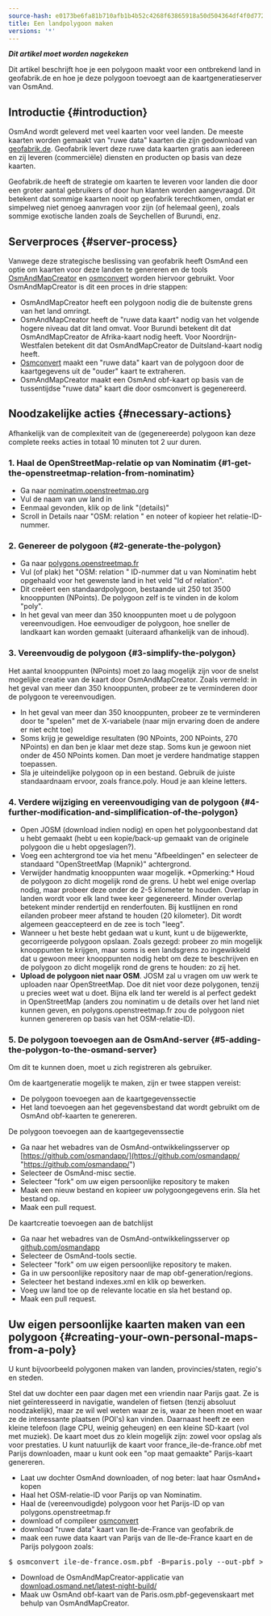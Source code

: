 ```yaml
---
source-hash: e0173be6fa81b710afb1b4b52c4268f63865918a50d504364df4f0d772bf2d39
title: Een landpolygoon maken
versions: '*'
---
```

**_Dit artikel moet worden nagekeken_**

Dit artikel beschrijft hoe je een polygoon maakt voor een ontbrekend land in geofabrik.de en hoe je deze polygoon toevoegt aan de kaartgeneratieserver van OsmAnd.

## Introductie {#introduction}

OsmAnd wordt geleverd met veel kaarten voor veel landen. De meeste kaarten worden gemaakt van "ruwe data" kaarten die zijn gedownload van [geofabrik.de](http://download.geofabrik.de). Geofabrik levert deze ruwe data kaarten gratis aan iedereen en zij leveren (commerciële) diensten en producten op basis van deze kaarten.

Geofabrik.de heeft de strategie om kaarten te leveren voor landen die door een groter aantal gebruikers of door hun klanten worden aangevraagd. Dit betekent dat sommige kaarten nooit op geofabrik terechtkomen, omdat er simpelweg niet genoeg aanvragen voor zijn (of helemaal geen), zoals sommige exotische landen zoals de Seychellen of Burundi, enz.

## Serverproces {#server-process}
Vanwege deze strategische beslissing van geofabrik heeft OsmAnd een optie om kaarten voor deze landen te genereren en de tools [OsmAndMapCreator](http://download.osmand.net/latest-night-build/OsmAndMapCreator-development.zip) en [osmconvert](https://wiki.openstreetmap.org/wiki/Osmconvert) worden hiervoor gebruikt. Voor OsmAndMapCreator is dit een proces in drie stappen:
- OsmAndMapCreator heeft een polygoon nodig die de buitenste grens van het land omringt.
- OsmAndMapCreator heeft de "ruwe data kaart" nodig van het volgende hogere niveau dat dit land omvat. Voor Burundi betekent dit dat OsmAndMapCreator de Afrika-kaart nodig heeft. Voor Noordrijn-Westfalen betekent dit dat OsmAndMapCreator de Duitsland-kaart nodig heeft.
- [Osmconvert](https://wiki.openstreetmap.org/wiki/Osmconvert) maakt een "ruwe data" kaart van de polygoon door de kaartgegevens uit de "ouder" kaart te extraheren.
- OsmAndMapCreator maakt een OsmAnd obf-kaart op basis van de tussentijdse "ruwe data" kaart die door osmconvert is gegenereerd.

## Noodzakelijke acties {#necessary-actions}
Afhankelijk van de complexiteit van de (gegenereerde) polygoon kan deze complete reeks acties in totaal 10 minuten tot 2 uur duren.

### 1. Haal de OpenStreetMap-relatie op van Nominatim {#1-get-the-openstreetmap-relation-from-nominatim}
- Ga naar [nominatim.openstreetmap.org](https://nominatim.openstreetmap.org/)
- Vul de naam van uw land in
- Eenmaal gevonden, klik op de link "(details)"
- Scroll in Details naar "OSM: relation " en noteer of kopieer het relatie-ID-nummer.

### 2. Genereer de polygoon {#2-generate-the-polygon}
- Ga naar [polygons.openstreetmap.fr](http://polygons.openstreetmap.fr/)
- Vul (of plak) het "OSM: relation " ID-nummer dat u van Nominatim hebt opgehaald voor het gewenste land in het veld "Id of relation".
- Dit creëert een standaardpolygoon, bestaande uit 250 tot 3500 knooppunten (NPoints). De polygoon zelf is te vinden in de kolom "poly".
- In het geval van meer dan 350 knooppunten moet u de polygoon vereenvoudigen. Hoe eenvoudiger de polygoon, hoe sneller de landkaart kan worden gemaakt (uiteraard afhankelijk van de inhoud).

### 3. Vereenvoudig de polygoon {#3-simplify-the-polygon}
Het aantal knooppunten (NPoints) moet zo laag mogelijk zijn voor de snelst mogelijke creatie van de kaart door OsmAndMapCreator. Zoals vermeld: in het geval van meer dan 350 knooppunten, probeer ze te verminderen door de polygoon te vereenvoudigen.
- In het geval van meer dan 350 knooppunten, probeer ze te verminderen door te "spelen" met de X-variabele (naar mijn ervaring doen de andere er niet echt toe)
- Soms krijg je geweldige resultaten (90 NPoints, 200 NPoints, 270 NPoints) en dan ben je klaar met deze stap. Soms kun je gewoon niet onder de 450 NPoints komen. Dan moet je verdere handmatige stappen toepassen.
- Sla je uiteindelijke polygoon op in een bestand. Gebruik de juiste standaardnaam ervoor, zoals france.poly. Houd je aan kleine letters.

### 4. Verdere wijziging en vereenvoudiging van de polygoon {#4-further-modification-and-simplification-of-the-polygon}
- Open JOSM (download indien nodig) en open het polygoonbestand dat u hebt gemaakt (hebt u een kopie/back-up gemaakt van de originele polygoon die u hebt opgeslagen?).
- Voeg een achtergrond toe via het menu "Afbeeldingen" en selecteer de standaard "OpenStreetMap (Mapnik)" achtergrond.
- Verwijder handmatig knooppunten waar mogelijk. \*Opmerking:\* Houd de polygoon zo dicht mogelijk rond de grens. U hebt wel enige overlap nodig, maar probeer deze onder de 2-5 kilometer te houden. Overlap in landen wordt voor elk land twee keer gegenereerd. Minder overlap betekent minder rendertijd en renderfouten. Bij kustlijnen en rond eilanden probeer meer afstand te houden (20 kilometer). Dit wordt algemeen geaccepteerd en de zee is toch "leeg".
- Wanneer u het beste hebt gedaan wat u kunt, kunt u de bijgewerkte, gecorrigeerde polygoon opslaan. Zoals gezegd: probeer zo min mogelijk knooppunten te krijgen, maar soms is een landsgrens zo ingewikkeld dat u gewoon meer knooppunten nodig hebt om deze te beschrijven en de polygoon zo dicht mogelijk rond de grens te houden: zo zij het.
- **Upload de polygoon niet naar OSM**. JOSM zal u vragen om uw werk te uploaden naar OpenStreetMap. Doe dit niet voor deze polygonen, tenzij u precies weet wat u doet. Bijna elk land ter wereld is al perfect gedekt in OpenStreetMap (anders zou nominatim u de details over het land niet kunnen geven, en polygons.openstreetmap.fr zou de polygoon niet kunnen genereren op basis van het OSM-relatie-ID).

### 5. De polygoon toevoegen aan de OsmAnd-server {#5-adding-the-polygon-to-the-osmand-server}

Om dit te kunnen doen, moet u zich registreren als gebruiker.

Om de kaartgeneratie mogelijk te maken, zijn er twee stappen vereist:
- De polygoon toevoegen aan de kaartgegevenssectie
- Het land toevoegen aan het gegevensbestand dat wordt gebruikt om de OsmAnd obf-kaarten te genereren.

De polygoon toevoegen aan de kaartgegevenssectie
- Ga naar het webadres van de OsmAnd-ontwikkelingsserver op [https://github.com/osmandapp/](https://github.com/osmandapp/ "https://github.com/osmandapp/")
- Selecteer de OsmAnd-misc sectie.
- Selecteer "fork" om uw eigen persoonlijke repository te maken
- Maak een nieuw bestand en kopieer uw polygoongegevens erin. Sla het bestand op.
- Maak een pull request.

De kaartcreatie toevoegen aan de batchlijst
- Ga naar het webadres van de OsmAnd-ontwikkelingsserver op [github.com/osmandapp](https://github.com/osmandapp/)
- Selecteer de OsmAnd-tools sectie.
- Selecteer "fork" om uw eigen persoonlijke repository te maken.
- Ga in uw persoonlijke repository naar de map obf-generation/regions.
- Selecteer het bestand indexes.xml en klik op bewerken.
- Voeg uw land toe op de relevante locatie en sla het bestand op.
- Maak een pull request.

## Uw eigen persoonlijke kaarten maken van een polygoon {#creating-your-own-personal-maps-from-a-poly}

U kunt bijvoorbeeld polygonen maken van landen, provincies/staten, regio's en steden.

Stel dat uw dochter een paar dagen met een vriendin naar Parijs gaat. Ze is niet geïnteresseerd in navigatie, wandelen of fietsen (tenzij absoluut noodzakelijk), maar ze wil wel weten waar ze is, waar ze heen moet en waar ze de interessante plaatsen (POI's) kan vinden. Daarnaast heeft ze een kleine telefoon (lage CPU, weinig geheugen) en een kleine SD-kaart (vol met muziek). De kaart moet dus zo klein mogelijk zijn: zowel voor opslag als voor prestaties. U kunt natuurlijk de kaart voor france\_ile-de-france.obf met Parijs downloaden, maar u kunt ook een "op maat gemaakte" Parijs-kaart genereren.
- Laat uw dochter OsmAnd downloaden, of nog beter: laat haar OsmAnd+ kopen
- Haal het OSM-relatie-ID voor Parijs op van Nominatim.
- Haal de (vereenvoudigde) polygoon voor het Parijs-ID op van polygons.openstreetmap.fr
- download of compileer [osmconvert](https://wiki.openstreetmap.org/wiki/Osmconvert)
- download "ruwe data" kaart van Ile-de-France van geofabrik.de
- maak een ruwe data kaart van Parijs van de Ile-de-France kaart en de Parijs polygoon zoals:
<pre>
$ osmconvert ile-de-france.osm.pbf -B=paris.poly --out-pbf > Paris.osm.pbf
</pre>
- Download de OsmAndMapCreator-applicatie van [download.osmand.net/latest-night-build/](http://download.osmand.net/latest-night-build/ "https://download.osmand.net/latest-night-build/")
- Maak uw OsmAnd obf-kaart van de Paris.osm.pbf-gegevenskaart met behulp van OsmAndMapCreator.